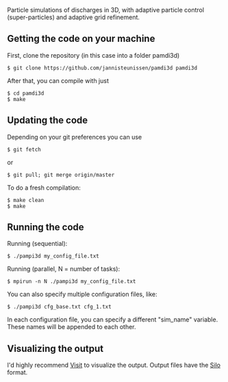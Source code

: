 Particle simulations of discharges in 3D, with adaptive particle control
(super-particles) and adaptive grid refinement.

## Getting the code on your machine

First, clone the repository (in this case into a folder pamdi3d)
```
$ git clone https://github.com/jannisteunissen/pamdi3d pamdi3d
```

After that, you can compile with just
```
$ cd pamdi3d
$ make
```

## Updating the code

Depending on your git preferences you can use

```
$ git fetch
```

or

```
$ git pull; git merge origin/master
```

To do a fresh compilation:

```
$ make clean
$ make
```

## Running the code

Running (sequential):

```
$ ./pampi3d my_config_file.txt
```

Running (parallel, N = number of tasks):

```
$ mpirun -n N ./pampi3d my_config_file.txt
```

You can also specify multiple configuration files, like:

```
$ ./pampi3d cfg_base.txt cfg_1.txt
```

In each configuration file, you can specify a different "sim_name" variable.
These names will be appended to each other.

## Visualizing the output

I'd highly recommend
[Visit](https://wci.llnl.gov/simulation/computer-codes/visit/downloads) to
visualize the output. Output files have the
[Silo](https://wci.llnl.gov/simulation/computer-codes/silo) format.
